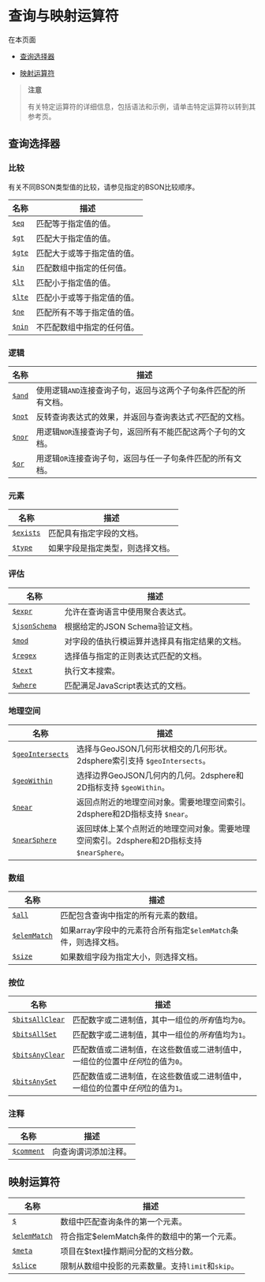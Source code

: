 # [ ](#)查询与映射运算符

[]()

在本页面

*   [查询选择器](#query-selectors)

*   [映射运算符](#projection-operators)

> **注意**
>
> 有关特定运算符的详细信息，包括语法和示例，请单击特定运算符以转到其参考页。

## <span id="query-selectors">查询选择器</span>

### 比较

有关不同BSON类型值的比较，请参见指定的BSON比较顺序。

| 名称       | 描述                       |
| ---------- | -------------------------- |
| [`$eq`]()  | 匹配等于指定值的值。       |
| [`$gt`]()  | 匹配大于指定值的值。       |
| [`$gte`]() | 匹配大于或等于指定值的值。 |
| [`$in`]()  | 匹配数组中指定的任何值。   |
| [`$lt`]()  | 匹配小于指定值的值。       |
| [`$lte`]() | 匹配小于或等于指定值的值。 |
| [`$ne`]()  | 匹配所有不等于指定值的值。 |
| [`$nin`]() | 不匹配数组中指定的任何值。 |

### 逻辑

| 名称       | 描述                                                         |
| ---------- | ------------------------------------------------------------ |
| [`$and`]() | 使用逻辑`AND`连接查询子句，返回与这两个子句条件匹配的所有文档。 |
| [`$not`]() | 反转查询表达式的效果，并返回与查询表达式*不*匹配的文档。     |
| [`$nor`]() | 用逻辑`NOR`连接查询子句，返回所有不能匹配这两个子句的文档。  |
| [`$or`]()  | 用逻辑`OR`连接查询子句，返回与任一子句条件匹配的所有文档。   |

### 元素

| 名称          | 描述                             |
| ------------- | -------------------------------- |
| [`$exists`]() | 匹配具有指定字段的文档。         |
| [`$type`]()   | 如果字段是指定类型，则选择文档。 |

### 评估

| 名称              | 描述                                           |
| ----------------- | ---------------------------------------------- |
| [`$expr`]()       | 允许在查询语言中使用聚合表达式。               |
| [`$jsonSchema`]() | 根据给定的JSON Schema验证文档。                |
| [`$mod`]()        | 对字段的值执行模运算并选择具有指定结果的文档。 |
| [`$regex`]()      | 选择值与指定的正则表达式匹配的文档。           |
| [`$text`]()       | 执行文本搜索。                                 |
| [`$where`]()      | 匹配满足JavaScript表达式的文档。               |

### 地理空间

| 名称                 | 描述                                                         |
| -------------------- | ------------------------------------------------------------ |
| [`$geoIntersects`]() | 选择与GeoJSON几何形状相交的几何形状。2dsphere索引支持 `$geoIntersects`。 |
| [`$geoWithin`]()     | 选择边界GeoJSON几何内的几何。2dsphere和2D指标支持 `$geoWithin`。 |
| [`$near`]()          | 返回点附近的地理空间对象。需要地理空间索引。2dsphere和2D指标支持 `$near`。 |
| [`$nearSphere`]()    | 返回球体上某个点附近的地理空间对象。需要地理空间索引。2dsphere和2D指标支持 `$nearSphere`。 |

### 数组

| 名称             | 描述                                                         |
| ---------------- | ------------------------------------------------------------ |
| [`$all`]()       | 匹配包含查询中指定的所有元素的数组。                         |
| [`$elemMatch`]() | 如果array字段中的元素符合所有指定`$elemMatch`条件，则选择文档。 |
| [`$size`]()      | 如果数组字段为指定大小，则选择文档。                         |

### 按位

| 名称                | 描述                                                         |
| ------------------- | ------------------------------------------------------------ |
| [`$bitsAllClear`]() | 匹配数字或二进制值，其中一组位的*所有*值均为`0`。            |
| [`$bitsAllSet`]()   | 匹配数字或二进制值，其中一组位的*所有*值均为`1`。            |
| [`$bitsAnyClear`]() | 匹配数值或二进制值，在这些数值或二进制值中，一组位的位置中*任何*位的值为`0`。 |
| [`$bitsAnySet`]()   | 匹配数值或二进制值，在这些数值或二进制值中，一组位的位置中*任何*位的值为`1`。 |

### 注释

| 名称           | 描述                 |
| -------------- | -------------------- |
| [`$comment`]() | 向查询谓词添加注释。 |

## <span id="projection-operators">映射运算符</span>

| 名称             | 描述                                              |
| ---------------- | ------------------------------------------------- |
| [`$`]()          | 数组中匹配查询条件的第一个元素。                  |
| [`$elemMatch`]() | 符合指定$elemMatch条件的数组中的第一个元素。      |
| [`$meta`]()      | 项目在$text操作期间分配的文档分数。               |
| [`$slice`]()     | 限制从数组中投影的元素数量。支持`limit`和`skip`。 |

